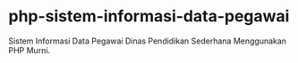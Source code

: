 # php-sistem-informasi-data-pegawai
Sistem Informasi Data Pegawai Dinas Pendidikan Sederhana Menggunakan PHP Murni. 
